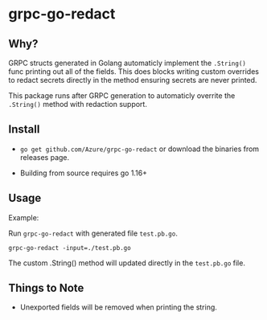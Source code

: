 # grpc-go-redact
## Why?

GRPC structs generated in Golang automaticly implement the `.String()` func printing out all of the fields. This does blocks writing custom overrides to redact secrets directly in the method ensuring secrets are never printed. 

This package runs after GRPC generation to automaticly overrite the `.String()` method with redaction support.

## Install

*  `go get github.com/Azure/grpc-go-redact` or download the
  binaries from releases page.

* Building from source requires go 1.16+

## Usage

Example:

Run `grpc-go-redact` with generated file `test.pb.go`.

```
grpc-go-redact -input=./test.pb.go
```
The custom .String() method will updated directly in the `test.pb.go` file.

## Things to Note

* Unexported fields will be removed when printing the string.
